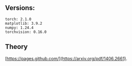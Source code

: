 ## Versions:
```
torch: 2.1.0
matplotlib: 3.9.2
numpy: 1.24.4
torchvision: 0.16.0
```
## Theory
[https://pages.github.com/](https://arxiv.org/pdf/1406.2661).
